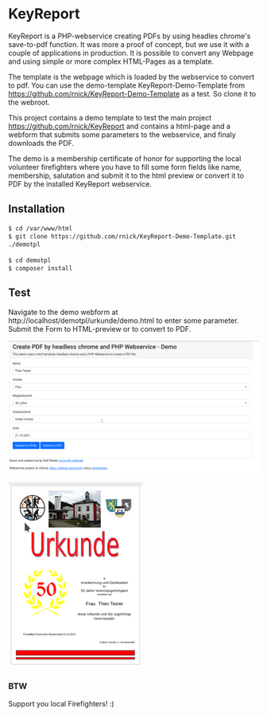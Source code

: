 # KeyReport

KeyReport is a PHP-webservice creating PDFs by using headles chrome's save-to-pdf function. It was more a proof of concept, but we use it with a couple of applications in production. It is possible to convert any Webpage and using simple or more complex HTML-Pages as a template. 

The template is the webpage which is loaded by the webservice to convert to pdf. You can use the demo-template KeyReport-Demo-Template from https://github.com/rnick/KeyReport-Demo-Template as a test. So clone it to the webroot.

This project contains a demo template to test the main project https://github.com/rnick/KeyReport and contains a html-page and a webform that submits some parameters to the webservice, and finaly downloads the PDF.

The demo is a membership certificate of honor for supporting the local volunteer firefighters where you have to fill some form fields like name, membership, salutation and submit it to the html preview or convert it to PDF by the installed KeyReport webservice.

## Installation
```console
$ cd /var/www/html
$ git clone https://github.com/rnick/KeyReport-Demo-Template.git ./demotpl

$ cd demotpl
$ composer install
```

## Test
Navigate to the demo webform at http://localhost/demotpl/urkunde/demo.html to enter some parameter. Submit the Form to HTML-preview or to convert to PDF.

![form](urkunde/doc/form.png)

![cert](urkunde/doc/certificate.png)

### BTW
Support you local Firefighters! :)